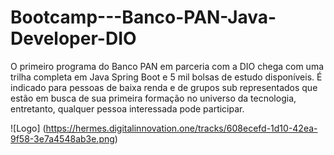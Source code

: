 # Bootcamp---Banco-PAN-Java-Developer-DIO
O primeiro programa do Banco PAN em parceria com a DIO chega com uma trilha completa em Java Spring Boot e 5 mil bolsas de estudo disponíveis. É indicado para pessoas de baixa renda e de grupos sub representados que estão em busca de sua primeira formação no universo da tecnologia, entretanto, qualquer pessoa interessada pode participar.

 ![Logo] (https://hermes.digitalinnovation.one/tracks/608ecefd-1d10-42ea-9f58-3e7a4548ab3e.png)
